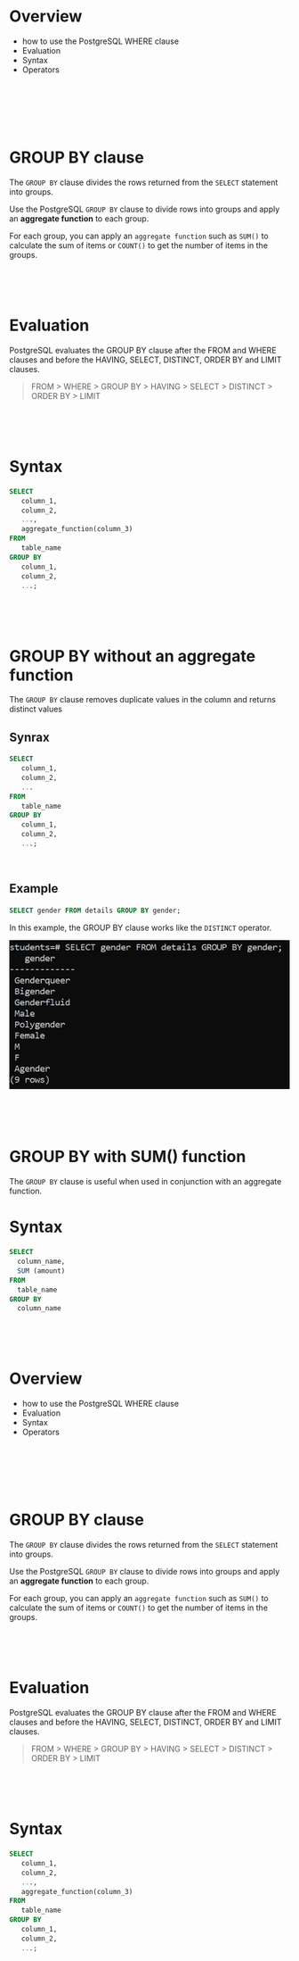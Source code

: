 # Overview

- how to use the PostgreSQL WHERE clause
- Evaluation
- Syntax
- Operators

&nbsp;

&nbsp;

&nbsp;

# GROUP BY clause

The `GROUP BY` clause divides the rows returned from the `SELECT` statement into groups.

Use the PostgreSQL `GROUP BY` clause to divide rows into groups and apply an **aggregate function** to each group.

For each group, you can apply an `aggregate function` such as `SUM()` to calculate the sum of items or `COUNT()` to get the number of items in the groups.

&nbsp;

&nbsp;

# Evaluation

PostgreSQL evaluates the GROUP BY clause after the FROM and WHERE clauses and before the HAVING, SELECT, DISTINCT, ORDER BY and LIMIT clauses.

> FROM > WHERE > GROUP BY > HAVING >  SELECT > DISTINCT > ORDER BY > LIMIT

&nbsp;

&nbsp;

# Syntax

```sql
SELECT 
   column_1, 
   column_2,
   ...,
   aggregate_function(column_3)
FROM 
   table_name
GROUP BY 
   column_1,
   column_2,
   ...;
```

&nbsp;

&nbsp;

# GROUP BY without an aggregate function

The `GROUP BY` clause removes duplicate values in the column and returns distinct values

## Synrax

```sql
SELECT 
   column_1, 
   column_2,
   ...
FROM 
   table_name
GROUP BY 
   column_1,
   column_2,
   ...;
```

&nbsp;

## Example

```sql
SELECT gender FROM details GROUP BY gender;
```

 In this example, the GROUP BY clause works like the `DISTINCT` operator.

<img src='../../assets/Group-by/without-aggregate.jpg'>  

&nbsp;

&nbsp;

# GROUP BY with SUM() function

The `GROUP BY` clause is useful when used in conjunction with an aggregate function.

# Syntax

```sql
SELECT 
  column_name, 
  SUM (amount) 
FROM 
  table_name 
GROUP BY 
  column_name 
```

&nbsp;

&nbsp;

# Overview

- how to use the PostgreSQL WHERE clause
- Evaluation
- Syntax
- Operators

&nbsp;

&nbsp;

&nbsp;

# GROUP BY clause

The `GROUP BY` clause divides the rows returned from the `SELECT` statement into groups.

Use the PostgreSQL `GROUP BY` clause to divide rows into groups and apply an **aggregate function** to each group.

For each group, you can apply an `aggregate function` such as `SUM()` to calculate the sum of items or `COUNT()` to get the number of items in the groups.

&nbsp;

&nbsp;

# Evaluation

PostgreSQL evaluates the GROUP BY clause after the FROM and WHERE clauses and before the HAVING, SELECT, DISTINCT, ORDER BY and LIMIT clauses.

> FROM > WHERE > GROUP BY > HAVING >  SELECT > DISTINCT > ORDER BY > LIMIT

&nbsp;

&nbsp;

# Syntax

```sql
SELECT 
   column_1, 
   column_2,
   ...,
   aggregate_function(column_3)
FROM 
   table_name
GROUP BY 
   column_1,
   column_2,
   ...;
```

&nbsp;

&nbsp;
